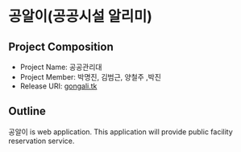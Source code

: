 # 공알이(공공시설 알리미)

## Project Composition
- Project Name: 공공관리대
- Project Member: 박명진, 김범근, 양철주 ,박진
- Release URI: [gongali.tk](gongali.tk)

## Outline
공알이 is web application. This application will provide public facility reservation service.
